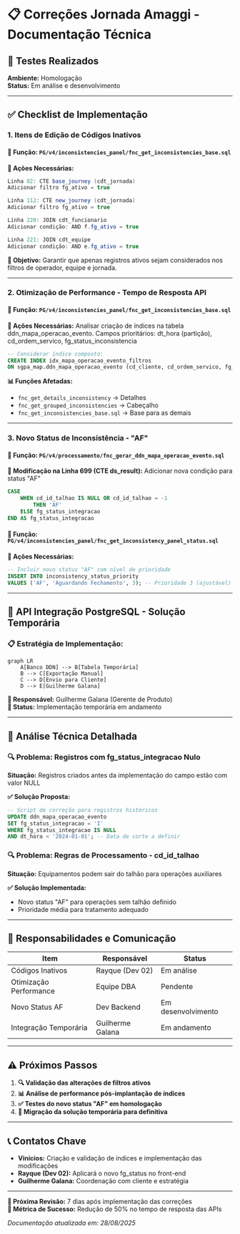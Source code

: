 # 📋 Correções Jornada Amaggi - Documentação Técnica

## 🧪 Testes Realizados
**Ambiente:** Homologação  
**Status:** Em análise e desenvolvimento

---

## ✅ Checklist de Implementação

### 1. **Itens de Edição de Códigos Inativos**
#### 📍 Função: `PG/v4/inconsistencies_panel/fnc_get_inconsistencies_base.sql`

**🔧 Ações Necessárias:**
```java
Linha 82: CTE base_journey (cdt_jornada)
Adicionar filtro fg_ativo = true

Linha 112: CTE new_journey (cdt_jornada)  
Adicionar filtro fg_ativo = true

Linha 220: JOIN cdt_funcionario 
Adicionar condição: AND f.fg_ativo = true

Linha 221: JOIN cdt_equipe
Adicionar condição: AND e.fg_ativo = true
```

**🎯 Objetivo:** Garantir que apenas registros ativos sejam considerados nos filtros de operador, equipe e jornada.

---

### 2. **Otimização de Performance - Tempo de Resposta API**
#### 📍 Função: `PG/v4/inconsistencies_panel/fnc_get_inconsistencies_base.sql`

**🔧 Ações Necessárias:**
Analisar criação de índices na tabela ddn_mapa_operacao_evento. Campos prioritários: dt_hora (partição), cd_ordem_servico, fg_status_inconsistencia
```sql
-- Considerar índice composto:
CREATE INDEX idx_mapa_operacao_evento_filtros 
ON sgpa_map.ddn_mapa_operacao_evento (cd_cliente, cd_ordem_servico, fg_status_inconsistencia, dt_hora);
```

**📊 Funções Afetadas:**
- `fnc_get_details_inconsistency` → Detalhes
- `fnc_get_grouped_inconsistencies` → Cabeçalho
- `fnc_get_inconsistencies_base.sql` → Base para as demais

---

### 3. **Novo Status de Inconsistência - "AF"**
#### 📍 Função: `PG/v4/processamento/fnc_gerar_ddn_mapa_operacao_evento.sql`

**🔧 Modificação na Linha 699 (CTE ds_result):** Adicionar nova condição para status "AF"
```sql
CASE 
    WHEN cd_id_talhao IS NULL OR cd_id_talhao = -1 
        THEN 'AF' 
    ELSE fg_status_integracao 
END AS fg_status_integracao
```

#### 📍 Função: `PG/v4/inconsistencies_panel/fnc_get_inconsistency_panel_status.sql`

**🔧 Ações Necessárias:**
```sql
-- Incluir novo status "AF" com nível de prioridade
INSERT INTO inconsistency_status_priority 
VALUES ('AF', 'Aguardando Fechamento', 3); -- Prioridade 3 (ajustável)
```

---

## 🔄 API Integração PostgreSQL - Solução Temporária

### 📋 Estratégia de Implementação:
```mermaid
graph LR
    A[Banco DDN] --> B[Tabela Temporária]
    B --> C[Exportação Manual]
    C --> D[Envio para Cliente]
    D --> E[Guilherme Galana]
```

**📌 Responsável:** Guilherme Galana (Gerente de Produto)  
**🚀 Status:** Implementação temporária em andamento

---

## 📝 Análise Técnica Detalhada

### 🔍 **Problema: Registros com fg_status_integracao Nulo**
**Situação:** Registros criados antes da implementação do campo estão com valor NULL

**✅ Solução Proposta:**
```sql
-- Script de correção para registros históricos
UPDATE ddn_mapa_operacao_evento 
SET fg_status_integracao = 'I' 
WHERE fg_status_integracao IS NULL 
AND dt_hora < '2024-01-01'; -- Data de corte a definir
```

### 🔍 **Problema: Regras de Processamento - cd_id_talhao**
**Situação:** Equipamentos podem sair do talhão para operações auxiliares

**✅ Solução Implementada:**
- Novo status "AF" para operações sem talhão definido
- Prioridade média para tratamento adequado

---

## 👥 Responsabilidades e Comunicação

| Item | Responsável | Status |
|------|-------------|---------|
| Códigos Inativos | Rayque (Dev 02) | Em análise |
| Otimização Performance | Equipe DBA | Pendente |
| Novo Status AF | Dev Backend | Em desenvolvimento |
| Integração Temporária | Guilherme Galana | Em andamento |

---

## ⚠️ Próximos Passos

1. **🔍 Validação das alterações de filtros ativos**
2. **📊 Análise de performance pós-implantação de índices**
3. **✅ Testes do novo status "AF" em homologação**
4. **🔄 Migração da solução temporária para definitiva**

---

## 📞 Contatos Chave

- **Vinicios:** Criação e validação de índices e implementação das modificações
- **Rayque (Dev 02):** Aplicará o novo fg_status no front-end
- **Guilherme Galana:** Coordenação com cliente e estratégia

---

**📅 Próxima Revisão:** 7 dias após implementação das correções  
**🎯 Métrica de Sucesso:** Redução de 50% no tempo de resposta das APIs

*Documentação atualizada em: 28/08/2025*
